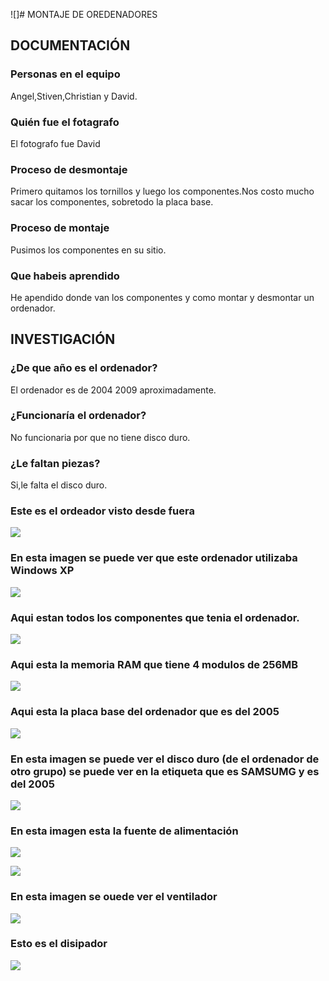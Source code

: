 ![]# MONTAJE DE OREDENADORES

## DOCUMENTACIÓN

### Personas en el equipo
Angel,Stiven,Christian y David.
### Quién fue el fotagrafo
El fotografo fue David
### Proceso de desmontaje
Primero quitamos los tornillos y luego los componentes.Nos costo mucho sacar los componentes, sobretodo la placa base.
### Proceso de montaje
Pusimos los componentes en su sitio.
### Que habeis aprendido
He apendido donde van los componentes y como montar y desmontar un ordenador.

## INVESTIGACIÓN

### ¿De que año es el ordenador?
El ordenador es de 2004 2009 aproximadamente.
### ¿Funcionaría el ordenador?
No funcionaria por que no tiene disco duro.
### ¿Le faltan piezas?
Si,le falta el disco duro.


 
### Este es el ordeador visto desde fuera
![](https://raw.githubusercontent.com/DavidMenCam/1er-trimestre/main/IMG_20210929_114820.jpg)

### En esta imagen se puede ver que este ordenador utilizaba Windows XP
![](https://raw.githubusercontent.com/DavidMenCam/1er-trimestre/main/IMG_20210929_114925.jpg)

### Aqui estan todos los componentes que tenia el ordenador.
![](https://raw.githubusercontent.com/DavidMenCam/1er-trimestre/main/IMG_20210929_123506.jpg)

### Aqui esta la memoria RAM  que tiene 4 modulos de 256MB
![](https://github.com/DavidMenCam/1er-trimestre/raw/main/IMG_20210929_121805.jpg)

### Aqui esta la placa base del ordenador que es del 2005
![](https://github.com/DavidMenCam/1er-trimestre/blob/main/IMG_20210929_123455.jpg)

### En esta imagen se puede ver el disco duro (de el ordenador de otro grupo) se puede ver en la etiqueta que es SAMSUMG y es del 2005 
![](https://github.com/DavidMenCam/1er-trimestre/blob/main/IMG_20210929_121620.jpg)

### En esta imagen esta la fuente de alimentación
![](https://github.com/DavidMenCam/1er-trimestre/blob/main/IMG_20210929_120333.jpg)

![](https://raw.githubusercontent.com/DavidMenCam/1er-trimestre/main/IMG_20210929_115323.jpg)

 ### En esta imagen se ouede ver el ventilador
![](https://raw.githubusercontent.com/DavidMenCam/1er-trimestre/main/IMG_20210929_122850.jpg)

### Esto es el disipador
![](https://raw.githubusercontent.com/DavidMenCam/1er-trimestre/main/IMG_20210929_123126.jpg)
